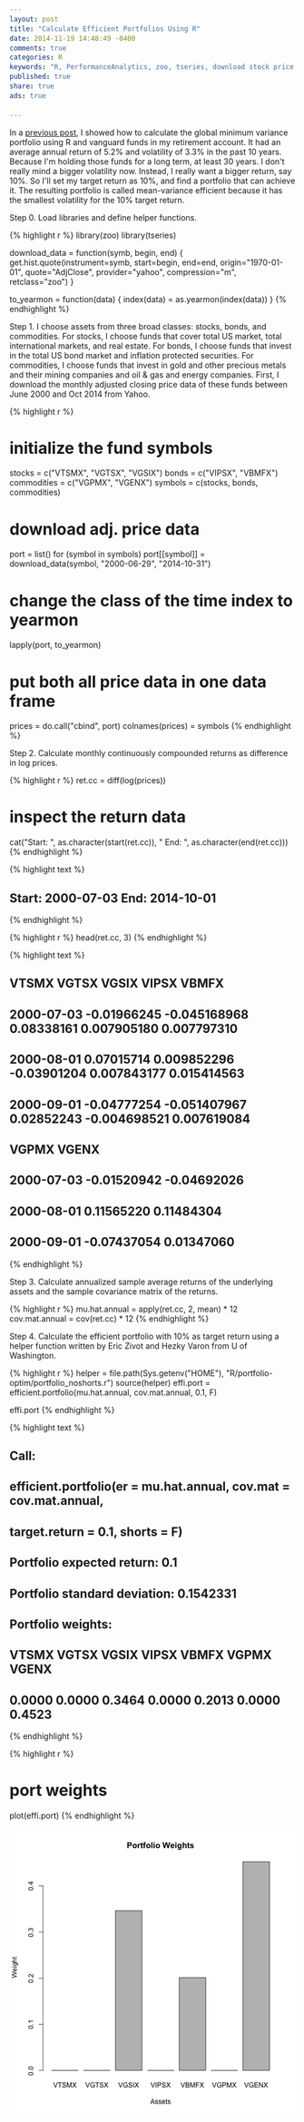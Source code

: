 ```yaml
---
layout: post
title: "Calculate Efficient Portfolios Using R"
date: 2014-11-19 14:48:49 -0400
comments: true
categories: R
keywords: "R, PerformanceAnalytics, zoo, tseries, download stock price data using R, analyze stock price data using R, efficient portfolios, portfolio optimization using R"
published: true
share: true
ads: true

---
```


In a [previous post](http://gmlang.com/r/calculate-global-minimum-variance-portfolio-using-r/), I showed how to calculate the global minimum variance portfolio using R and vanguard funds in my retirement account. It had an average  annual return of 5.2% and volatility of 3.3% in the past 10 years. Because I'm holding those funds for a long term, at least 30 years. I don't really mind a bigger volatility now. Instead, I really want a bigger return, say 10%. So I'll set my target return as 10%, and find a portfolio that can achieve it. The resulting portfolio is called mean-variance efficient because it has the smallest volatility for the 10% target return. 

Step 0. Load libraries and define helper functions.

{% highlight r %}
library(zoo)
library(tseries)

download_data = function(symb, begin, end) {
        get.hist.quote(instrument=symb, start=begin, end=end, 
                       origin="1970-01-01", quote="AdjClose", 
                       provider="yahoo", compression="m", 
                       retclass="zoo")
}

to_yearmon = function(data) {
        index(data) = as.yearmon(index(data))
}
{% endhighlight %}

Step 1. I choose assets from three broad classes: stocks, bonds, and commodities. For stocks, I choose funds that cover total US market, total international markets, and real estate. For bonds, I choose funds that invest in the total US bond market and inflation protected securities. For commodities, I choose funds that invest in gold and other precious metals and their mining companies and oil & gas and energy companies. First, I download the monthly adjusted closing price data of these funds between June 2000 and Oct 2014 from Yahoo.

{% highlight r %}
# initialize the fund symbols 
stocks = c("VTSMX", "VGTSX", "VGSIX")
bonds = c("VIPSX", "VBMFX")
commodities = c("VGPMX", "VGENX")
symbols = c(stocks, bonds, commodities)

# download adj. price data
port = list()
for (symbol in symbols)
        port[[symbol]] = download_data(symbol, "2000-06-29", "2014-10-31")

# change the class of the time index to yearmon
lapply(port, to_yearmon)

# put both all price data in one data frame
prices = do.call("cbind", port)
colnames(prices) = symbols
{% endhighlight %}

Step 2. Calculate monthly continuously compounded returns as difference in log prices.

{% highlight r %}
ret.cc = diff(log(prices))

# inspect the return data
cat("Start: ", as.character(start(ret.cc)), "  End: ", as.character(end(ret.cc)))
{% endhighlight %}



{% highlight text %}
## Start:  2000-07-03   End:  2014-10-01
{% endhighlight %}



{% highlight r %}
head(ret.cc, 3)
{% endhighlight %}



{% highlight text %}
##                  VTSMX        VGTSX       VGSIX        VIPSX       VBMFX
## 2000-07-03 -0.01966245 -0.045168968  0.08338161  0.007905180 0.007797310
## 2000-08-01  0.07015714  0.009852296 -0.03901204  0.007843177 0.015414563
## 2000-09-01 -0.04777254 -0.051407967  0.02852243 -0.004698521 0.007619084
##                  VGPMX       VGENX
## 2000-07-03 -0.01520942 -0.04692026
## 2000-08-01  0.11565220  0.11484304
## 2000-09-01 -0.07437054  0.01347060
{% endhighlight %}

Step 3. Calculate annualized sample average returns of the underlying assets and the sample covariance matrix of the returns.

{% highlight r %}
mu.hat.annual = apply(ret.cc, 2, mean) * 12   
cov.mat.annual = cov(ret.cc) * 12 
{% endhighlight %}

Step 4. Calculate the efficient portfolio with 10% as target return using a helper function written by Eric Zivot and Hezky Varon from U of Washington.

{% highlight r %}
helper = file.path(Sys.getenv("HOME"), "R/portfolio-optim/portfolio_noshorts.r")
source(helper)
effi.port = efficient.portfolio(mu.hat.annual, cov.mat.annual, 0.1, F)

effi.port
{% endhighlight %}



{% highlight text %}
## Call:
## efficient.portfolio(er = mu.hat.annual, cov.mat = cov.mat.annual, 
##     target.return = 0.1, shorts = F)
## 
## Portfolio expected return:     0.1 
## Portfolio standard deviation:  0.1542331 
## Portfolio weights:
##  VTSMX  VGTSX  VGSIX  VIPSX  VBMFX  VGPMX  VGENX 
## 0.0000 0.0000 0.3464 0.0000 0.2013 0.0000 0.4523
{% endhighlight %}



{% highlight r %}
# port weights
plot(effi.port)
{% endhighlight %}

![center](/../figs/2014-11-19-calculate-efficient-portfolios-using-r/unnamed-chunk-5-1.png) 
